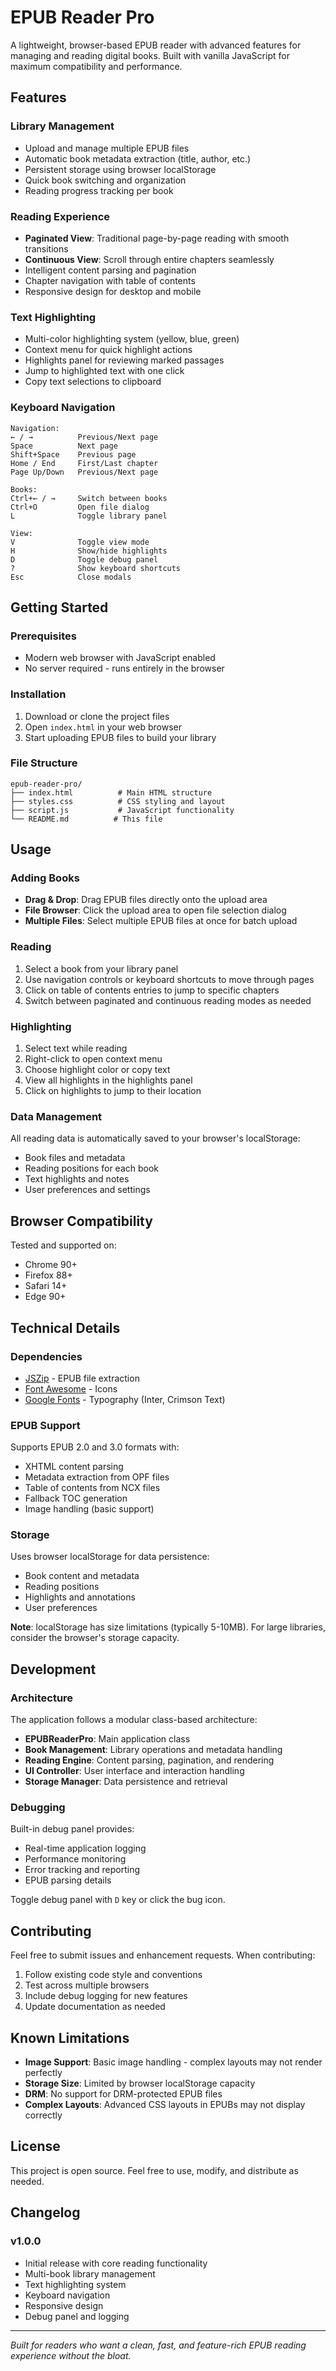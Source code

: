 # EPUB Reader Pro

A lightweight, browser-based EPUB reader with advanced features for managing and reading digital books. Built with vanilla JavaScript for maximum compatibility and performance.

## Features

### Library Management
- Upload and manage multiple EPUB files
- Automatic book metadata extraction (title, author, etc.)
- Persistent storage using browser localStorage
- Quick book switching and organization
- Reading progress tracking per book

### Reading Experience
- **Paginated View**: Traditional page-by-page reading with smooth transitions
- **Continuous View**: Scroll through entire chapters seamlessly
- Intelligent content parsing and pagination
- Chapter navigation with table of contents
- Responsive design for desktop and mobile

### Text Highlighting
- Multi-color highlighting system (yellow, blue, green)
- Context menu for quick highlight actions
- Highlights panel for reviewing marked passages
- Jump to highlighted text with one click
- Copy text selections to clipboard

### Keyboard Navigation
```
Navigation:
← / →          Previous/Next page
Space          Next page
Shift+Space    Previous page
Home / End     First/Last chapter
Page Up/Down   Previous/Next page

Books:
Ctrl+← / →     Switch between books
Ctrl+O         Open file dialog
L              Toggle library panel

View:
V              Toggle view mode
H              Show/hide highlights
D              Toggle debug panel
?              Show keyboard shortcuts
Esc            Close modals
```

## Getting Started

### Prerequisites
- Modern web browser with JavaScript enabled
- No server required - runs entirely in the browser

### Installation
1. Download or clone the project files
2. Open `index.html` in your web browser
3. Start uploading EPUB files to build your library

### File Structure
```
epub-reader-pro/
├── index.html          # Main HTML structure
├── styles.css          # CSS styling and layout
├── script.js           # JavaScript functionality
└── README.md          # This file
```

## Usage

### Adding Books
- **Drag & Drop**: Drag EPUB files directly onto the upload area
- **File Browser**: Click the upload area to open file selection dialog
- **Multiple Files**: Select multiple EPUB files at once for batch upload

### Reading
1. Select a book from your library panel
2. Use navigation controls or keyboard shortcuts to move through pages
3. Click on table of contents entries to jump to specific chapters
4. Switch between paginated and continuous reading modes as needed

### Highlighting
1. Select text while reading
2. Right-click to open context menu
3. Choose highlight color or copy text
4. View all highlights in the highlights panel
5. Click on highlights to jump to their location

### Data Management
All reading data is automatically saved to your browser's localStorage:
- Book files and metadata
- Reading positions for each book
- Text highlights and notes
- User preferences and settings

## Browser Compatibility

Tested and supported on:
- Chrome 90+
- Firefox 88+
- Safari 14+
- Edge 90+

## Technical Details

### Dependencies
- [JSZip](https://stuk.github.io/jszip/) - EPUB file extraction
- [Font Awesome](https://fontawesome.com/) - Icons
- [Google Fonts](https://fonts.google.com/) - Typography (Inter, Crimson Text)

### EPUB Support
Supports EPUB 2.0 and 3.0 formats with:
- XHTML content parsing
- Metadata extraction from OPF files
- Table of contents from NCX files
- Fallback TOC generation
- Image handling (basic support)

### Storage
Uses browser localStorage for data persistence:
- Book content and metadata
- Reading positions
- Highlights and annotations
- User preferences

**Note**: localStorage has size limitations (typically 5-10MB). For large libraries, consider the browser's storage capacity.

## Development

### Architecture
The application follows a modular class-based architecture:

- **EPUBReaderPro**: Main application class
- **Book Management**: Library operations and metadata handling
- **Reading Engine**: Content parsing, pagination, and rendering
- **UI Controller**: User interface and interaction handling
- **Storage Manager**: Data persistence and retrieval

### Debugging
Built-in debug panel provides:
- Real-time application logging
- Performance monitoring
- Error tracking and reporting
- EPUB parsing details

Toggle debug panel with `D` key or click the bug icon.

## Contributing

Feel free to submit issues and enhancement requests. When contributing:

1. Follow existing code style and conventions
2. Test across multiple browsers
3. Include debug logging for new features
4. Update documentation as needed

## Known Limitations

- **Image Support**: Basic image handling - complex layouts may not render perfectly
- **Storage Size**: Limited by browser localStorage capacity
- **DRM**: No support for DRM-protected EPUB files
- **Complex Layouts**: Advanced CSS layouts in EPUBs may not display correctly

## License

This project is open source. Feel free to use, modify, and distribute as needed.

## Changelog

### v1.0.0
- Initial release with core reading functionality
- Multi-book library management
- Text highlighting system
- Keyboard navigation
- Responsive design
- Debug panel and logging

---

*Built for readers who want a clean, fast, and feature-rich EPUB reading experience without the bloat.*
